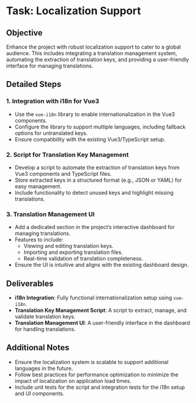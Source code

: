 # Task: Localization Support

## Objective
Enhance the project with robust localization support to cater to a global audience. This includes integrating a translation management system, automating the extraction of translation keys, and providing a user-friendly interface for managing translations.

## Detailed Steps

### 1. Integration with i18n for Vue3
- Use the `vue-i18n` library to enable internationalization in the Vue3 components.
- Configure the library to support multiple languages, including fallback options for untranslated keys.
- Ensure compatibility with the existing Vue3/TypeScript setup.

### 2. Script for Translation Key Management
- Develop a script to automate the extraction of translation keys from Vue3 components and TypeScript files.
- Store extracted keys in a structured format (e.g., JSON or YAML) for easy management.
- Include functionality to detect unused keys and highlight missing translations.

### 3. Translation Management UI
- Add a dedicated section in the project’s interactive dashboard for managing translations.
- Features to include:
  - Viewing and editing translation keys.
  - Importing and exporting translation files.
  - Real-time validation of translation completeness.
- Ensure the UI is intuitive and aligns with the existing dashboard design.

## Deliverables
- **i18n Integration**: Fully functional internationalization setup using `vue-i18n`.
- **Translation Key Management Script**: A script to extract, manage, and validate translation keys.
- **Translation Management UI**: A user-friendly interface in the dashboard for handling translations.

## Additional Notes
- Ensure the localization system is scalable to support additional languages in the future.
- Follow best practices for performance optimization to minimize the impact of localization on application load times.
- Include unit tests for the script and integration tests for the i18n setup and UI components.
